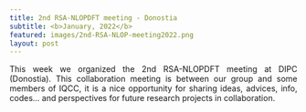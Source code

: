 ```yaml
---
title: 2nd RSA-NLOPDFT meeting - Donostia
subtitle: <b>January, 2022</b>
featured: images/2nd-RSA-NLOP-meeting2022.png
layout: post
---
```


<P ALIGN="justify"> This week we organized the 2nd RSA-NLOPDFT meeting at DIPC (Donostia). 
  This collaboration meeting is between our group and some members of IQCC, 
  it is a nice opportunity for sharing ideas, advices, info, codes... 
  and perspectives for future research projects in collaboration.</p>

